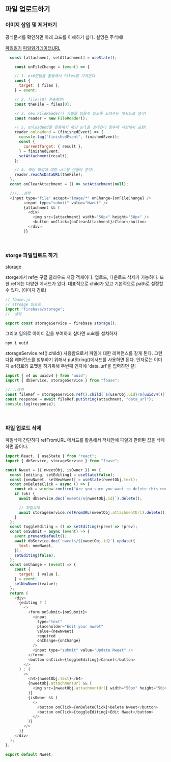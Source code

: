 ## 파일 업로드하기

### 이미지 삽입 및 제거하기

공식문서를 확인하면 아래 코드를 이해하기 쉽다. 설명은 주석에!

[파일읽기](https://developer.mozilla.org/ko/docs/Web/API/FileReader)
[파일읽기데이터URL](https://developer.mozilla.org/ko/docs/Web/API/FileReader/readAsDataURL)

```js
  const [attachment, setAttachment] = useState();

    const onFileChange = (event) => {

    // 1. es6문법을 활용해서 files를 가져온다.
    const {
      target: { files },
    } = event;

    // 2. files[0] 콘솔확인!
    const theFile = files[0];

    // 3. new FileReader() 파일을 읽을수 있도록 도와주는 메서드로 생각!
    const reader = new FileReader();

    // 5. onloadend를 활용해서 해당 url을 상태관리 함수에 저장해서 표현!
    reader.onloadend = (finishedEvent) => {
      console.log("finishedEvent", finishedEvent);
      const {
        currentTarget: { result },
      } = finishedEvent;
      setAttachment(result);
    };

    // 4. 해당 파일에 대한 url을 만들어 준다!
    reader.readAsDataURL(theFile);
  };
  const onClearAttachment = () => setAttachment(null);

  ///...생략
  <input type="file" accept="image/*" onChange={onFileChange} />
        <input type="submit" value="Nweet" />
        {attachment && (
          <div>
            <img src={attachment} width="50px" height="50px" />
            <button onClick={onClearAttachment}>Clear</button>
          </div>
        )}
```

<br />

### storge 파일업로드 하기

[storage](https://firebase.google.com/docs/reference/js/v8/firebase.storage.Storage)

storge에서 ref는 구글 클라우드 저장 객체이다. 업로드, 다운로드 삭제가 가능하다. 또한 ref에는 다양한 메서드가 있다. 대표적으로 child가 있고 기본적으로 path로 설정할수 있다. (이미지 경로)

```js
// fbase.js
// stroage 임포트
import "firebase/storage";
//..생략

export const storageService = firebase.storage();
```

그리고 임의로 아이디 값을 부여하고 싶다면 uuid를 설치하자

```
npm i uuid
```

storageService.ref().child() 사용함으로서 파일에 대한 레퍼런스를 같게 된다. 그런다음 레퍼런스를 첨부하기 위해서 putString()메서드를 사용하면 된다. 인자로는 이미지 url경로와 포맷을 하기위해 두번째 인자에 'data_url'을 입력하면 끝!

```js
import { v4 as uuidv4 } from "uuid";
import { dbService, storageService } from "fbase";

//...생략
const fileRef = storageService.ref().child(`${userObj.uid}/${uuidv4()}`);
const response = await fileRef.putString(attachment, "data_url");
console.log(response);
```

<br />

### 파일 업로드 삭제

파일삭제 간단하다 refFromURL 메서드를 활용해서 객체안에 파일과 관련된 값을 삭제하면 끝이다.

```js
import React, { useState } from "react";
import { dbService, storageService } from "fbase";

const Nweet = ({ nweetObj, isOwner }) => {
  const [editing, setEditing] = useState(false);
  const [newNweet, setNewNweet] = useState(nweetObj.text);
  const onDeleteClick = async () => {
    const ok = window.confirm("Are you sure you want to delete this nweet?");
    if (ok) {
      await dbService.doc(`nweets/${nweetObj.id}`).delete();

      // 파일삭제
      await storageService.refFromURL(nweetObj.attachmentUrl).delete();
    }
  };
  const toggleEditing = () => setEditing((prev) => !prev);
  const onSubmit = async (event) => {
    event.preventDefault();
    await dbService.doc(`nweets/${nweetObj.id}`).update({
      text: newNweet,
    });
    setEditing(false);
  };
  const onChange = (event) => {
    const {
      target: { value },
    } = event;
    setNewNweet(value);
  };
  return (
    <div>
      {editing ? (
        <>
          <form onSubmit={onSubmit}>
            <input
              type="text"
              placeholder="Edit your nweet"
              value={newNweet}
              required
              onChange={onChange}
            />
            <input type="submit" value="Update Nweet" />
          </form>
          <button onClick={toggleEditing}>Cancel</button>
        </>
      ) : (
        <>
          <h4>{nweetObj.text}</h4>
          {nweetObj.attachmentUrl && (
            <img src={nweetObj.attachmentUrl} width="50px" height="50px" />
          )}
          {isOwner && (
            <>
              <button onClick={onDeleteClick}>Delete Nweet</button>
              <button onClick={toggleEditing}>Edit Nweet</button>
            </>
          )}
        </>
      )}
    </div>
  );
};

export default Nweet;
```
